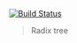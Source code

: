 [![Build Status](https://app.travis-ci.com/Gizra/elm-radix-tree.svg?branch=main)](https://app.travis-ci.com/Gizra/elm-radix-tree)

> Radix tree

